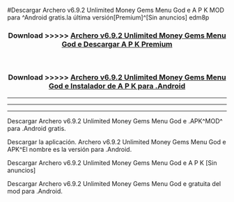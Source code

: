 #Descargar Archero v6.9.2 Unlimited Money Gems Menu God e  A P K MOD para ^Android gratis.la última versión[Premium]^[Sin anuncios] edm8p



<div align="center">
<h3>Download >>>>> <a href="https://es-web.web.app/?es= ${title}">Archero v6.9.2 Unlimited Money Gems Menu God e  Descargar A P K Premium</a></h3><br>

<h3>Download >>>>> <a href="https://es-web.web.app/?es= ${title}">Archero v6.9.2 Unlimited Money Gems Menu God e  Instalador de A P K para .Android</a></h3>
</div>


----------------------------------------------------------

----------------------------------------------------------

----------------------------------------------------------

Descargar Archero v6.9.2 Unlimited Money Gems Menu God e  .APK^MOD^ para .Android gratis.

Descargar la aplicación. Archero v6.9.2 Unlimited Money Gems Menu God e  APK^El nombre es la versión para .Android.

Descargar Archero v6.9.2 Unlimited Money Gems Menu God e  A P K [Sin anuncios]

Descargar Archero v6.9.2 Unlimited Money Gems Menu God e  gratuita del mod para .Android.
